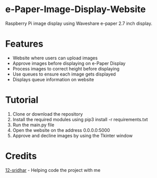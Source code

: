 # e-Paper-Image-Display-Website
Raspberry Pi image display using Waveshare e-paper 2.7 inch display.

# Features

- Website where users can upload images
- Approve images before displaying on e-Paper Display
- Process images to correct height before displaying
- Use queues to ensure each image gets displayed
- Displays queue information on website

# Tutorial

1. Clone or download the repository
2. Install the required modules using pip3 install -r requirements.txt
3. Run the main.py file
4. Open the website on the address 0.0.0.0:5000 
5. Approve and decline images by using the Tkinter window

# Credits
[12-sridhar](https://github.com/12-sridhar) - Helping code the project with me 
